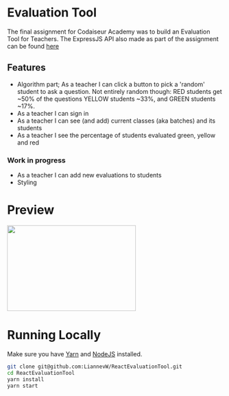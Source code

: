 # Evaluation Tool

The final assignment for Codaiseur Academy was to build an Evaluation Tool for Teachers. The ExpressJS API also made as part of the assignment can be found [here](https://github.com/LiannevW/ExpressApiEvaluationtool)

## Features
- Algorithm part; As a teacher I can click a button to pick a 'random' student to ask a question. Not entirely random though: RED students get ~50% of the questions YELLOW students ~33%, and GREEN students ~17%.
- As a teacher I can sign in
- As a teacher I can see (and add) current classes (aka batches) and its students
- As a teacher I see the percentage of students evaluated green, yellow and red

### Work in progress
- As a teacher I can add new evaluations to students
- Styling

# Preview
<img src="" width="300" height="200" />

# Running Locally

Make sure you have [Yarn](https://yarnpkg.com/en/) and [NodeJS](https://nodejs.org/en/) installed.

```bash
git clone git@github.com:LiannevW/ReactEvaluationTool.git
cd ReactEvaluationTool
yarn install
yarn start
```
